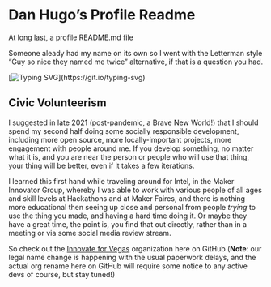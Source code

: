 <!--
 Copyright (C) 2022 Dan Hugo
 
 This file is part of DanHugoDanHugo.
 
 DanHugoDanHugo is free software: you can redistribute it and/or modify
 it under the terms of the GNU General Public License as published by
 the Free Software Foundation, either version 3 of the License, or
 (at your option) any later version.
 
 DanHugoDanHugo is distributed in the hope that it will be useful,
 but WITHOUT ANY WARRANTY; without even the implied warranty of
 MERCHANTABILITY or FITNESS FOR A PARTICULAR PURPOSE.  See the
 GNU General Public License for more details.
 
 You should have received a copy of the GNU General Public License
 along with github.  If not, see <http://www.gnu.org/licenses/>.
-->

# Dan Hugo’s Profile Readme

At long last, a profile README.md file

Someone aleady had my name on its own so I went with the Letterman style “Guy so nice they named me twice” alternative, if that is a question you had.

[![Typing SVG](https://readme-typing-svg.herokuapp.com?font=Fira+Code&pause=1000&width=435&lines=Civic+Volunteer+to+Make+your+Communities+Better!)](https://git.io/typing-svg)

## Civic Volunteerism

I suggested in late 2021 (post-pandemic, a Brave New World!) that I should spend my second half doing some socially responsible development, including more open source, more locally-important projects, more engagement with people around me. If you develop something, no matter what it is, and you are near the person or people who will use that thing, your thing will be better, even if it takes a few iterations.

I learned this first hand while traveling around for Intel, in the Maker Innovator Group, whereby I was able to work with various people of all ages and skill levels at Hackathons and at Maker Faires, and there is nothing more educational then seeing up close and personal from people *trying* to use the thing you made, and having a hard time doing it. Or maybe they have a great time, the point is, you find that out directly, rather than in a meeting or via some social media review stream.

So check out the [Innovate for Vegas](https://github.com/CodeForVegas) organization here on GitHub (**Note**: our legal name change is happening with the usual paperwork delays, and the actual org rename here on GitHub will require some notice to any active devs of course, but stay tuned!)
